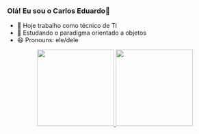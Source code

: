 ### Olá! Eu sou o Carlos Eduardo👋

- 🔭 Hoje trabalho como técnico de TI 
- 🌱 Estudando o paradigma orientado a objetos
- 😄 Pronouns: ele/dele

<div align="center">
  <a href="https://caduleite">
  <img height="180em" src="https://github-readme-stats.vercel.app/api?username=caduleite&show_icons=true&theme=tokyonight&include_all_commits=true&count_private=true"/>
  <img height="180em" src="https://github-readme-stats.vercel.app/api/top-langs/?username=caduleite&layout=compact&langs_count=7&theme=tokyonight"/>
</div>
  
  ##
 
<div> 
</div>
